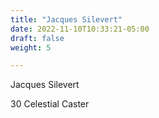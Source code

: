 ```yaml
---
title: "Jacques Silevert"
date: 2022-11-10T10:33:21-05:00
draft: false
weight: 5

---
```

Jacques Silevert

30 Celestial Caster